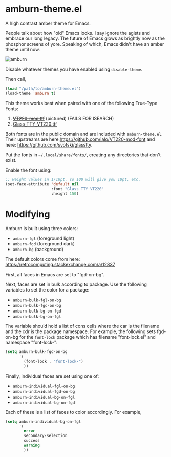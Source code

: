 # amburn-theme.el
A high contrast amber theme for Emacs.

People talk about how "old" Emacs looks. I say ignore the agists and embrace our long legacy.  The future of Emacs glows as brightly now as the phosphor screens of yore.  Speaking of which, Emacs didn't have an amber theme until now.
         

![amburn](https://user-images.githubusercontent.com/53576362/155818685-6b259781-a1b9-4250-9894-8fcee3511c7e.png)


Disable whatever themes you have enabled using `disable-theme`.

Then call,

```lisp
(load "/path/to/amburn-theme.el")
(load-theme 'amburn t)
```

This theme works best when paired with one of the following True-Type Fonts:

1. ~~[VT220-mod.ttf](https://github.com/excalamus/amburn-theme.el/blob/main/VT220-mod.ttf)~~ (pictured)  (FAILS FOR ISEARCH)
2. [Glass_TTY_VT220.ttf](https://github.com/excalamus/amburn-theme.el/blob/main/Glass_TTY_VT220.ttf)

Both fonts are in the public domain and are included with `amburn-theme.el`.  Their upstreams are here:https://github.com/lalo/VT220-mod-font and here: https://github.com/svofski/glasstty.

Put the fonts in `~/.local/share/fonts/`, creating any directories that don't exist.

Enable the font using:

```lisp
;; Height values in 1/10pt, so 100 will give you 10pt, etc.
(set-face-attribute 'default nil
                    :font "Glass TTY VT220"
                    :height 150)
```

# Modifying

Amburn is built using three colors: 

* `amburn-fgl` (foreground light)
* `amburn-fgd` (foreground dark)
* `amburn-bg` (background)

The default colors come from here: https://retrocomputing.stackexchange.com/a/12837

First, all faces in Emacs are set to "fgd-on-bg".

Next, faces are set in bulk according to package.  Use the following variables to set the color for a package:

* `amburn-bulk-fgl-on-bg` 
* `amburn-bulk-fgd-on-bg`
* `amburn-bulk-bg-on-fgd`
* `amburn-bulk-bg-on-fgl`

The variable should hold a list of cons cells where the car is the filename and the cdr is the package namespace.  For example, the following sets fgd-on-bg for the `font-lock` package which has filename "font-lock.el" and namespace "font-lock-":

```lisp
(setq amburn-bulk-fgd-on-bg
      '(
        (font-lock . "font-lock-")
        ))
```

Finally, individual faces are set using one of:

* `amburn-individual-fgl-on-bg`
* `amburn-individual-fgd-on-bg`
* `amburn-individual-bg-on-fgl`
* `amburn-individual-bg-on-fgd`

Each of these is a list of faces to color accordingly.  For example,

```lisp
(setq amburn-individual-bg-on-fgl
      '(
        error
        secondary-selection
        success
        warning
        ))
```

